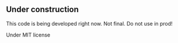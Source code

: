 ## Under construction
This code is being developed right now. Not final. Do not use in prod!


Under MIT license

